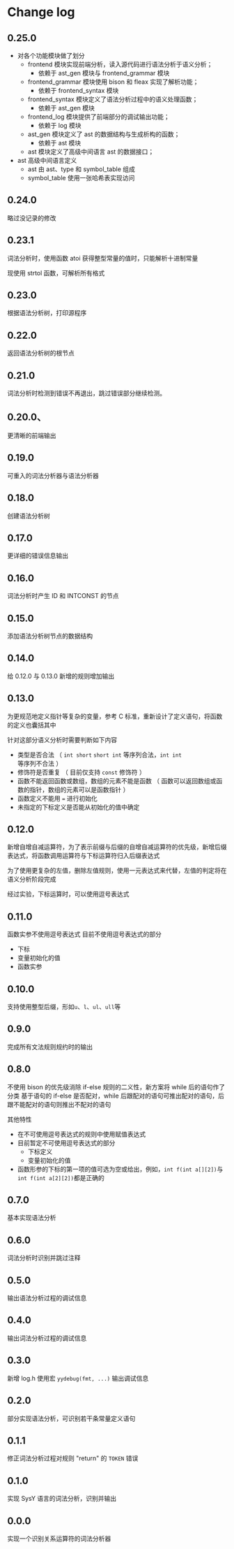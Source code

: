 # Change log

## 0.25.0

- 对各个功能模块做了划分
  - frontend 模块实现前端分析，读入源代码进行语法分析于语义分析；
    - 依赖于 ast_gen 模块与 frontend_grammar 模块
  - frontend_grammar 模块使用 bison 和 fleax 实现了解析功能；
    - 依赖于 frontend_syntax 模块
  - frontend_syntax 模块定义了语法分析过程中的语义处理函数；
    - 依赖于 ast_gen 模块
  - frontend_log 模块提供了前端部分的调试输出功能；
    - 依赖于 log 模块
  - ast_gen 模块定义了 ast 的数据结构与生成析构的函数；
    - 依赖于 ast 模块
  - ast 模块定义了高级中间语言 ast 的数据接口；
- ast 高级中间语言定义
  - ast 由 ast、type 和 symbol_table 组成
  - symbol_table 使用一张哈希表实现访问

## 0.24.0

略过没记录的修改

## 0.23.1

词法分析时，使用函数 atoi 获得整型常量的值时，只能解析十进制常量

现使用 strtol 函数，可解析所有格式

## 0.23.0

根据语法分析树，打印源程序

## 0.22.0

返回语法分析树的根节点

## 0.21.0

词法分析时检测到错误不再退出，跳过错误部分继续检测。

## 0.20.0、

更清晰的前端输出

## 0.19.0

可重入的词法分析器与语法分析器

## 0.18.0

创建语法分析树

## 0.17.0

更详细的错误信息输出

## 0.16.0

词法分析时产生 ID 和 INTCONST 的节点

## 0.15.0

添加语法分析树节点的数据结构

## 0.14.0

给 0.12.0 与 0.13.0 新增的规则增加输出

## 0.13.0

为更规范地定义指针等复杂的变量，参考 C 标准，重新设计了定义语句，将函数的定义也囊括其中

针对这部分语义分析时需要判断如下内容

- 类型是否合法 （ `int short` `short int` 等序列合法，`int int` 等序列不合法 ）
- 修饰符是否重复 （ 目前仅支持 `const` 修饰符 ）
- 函数不能返回函数或数组，数组的元素不能是函数 （ 函数可以返回数组或函数的指针，数组的元素可以是函数指针 ）
- 函数定义不能用 `=` 进行初始化
- 未指定的下标定义是否能从初始化的值中确定

## 0.12.0

新增自增自减运算符，为了表示前缀与后缀的自增自减运算符的优先级，新增后缀表达式，将函数调用运算符与下标运算符归入后缀表达式

为了使用更复杂的左值，删除左值规则，使用一元表达式来代替，左值的判定将在语义分析阶段完成

经过实验，下标运算时，可以使用逗号表达式

## 0.11.0

函数实参不使用逗号表达式
目前不使用逗号表达式的部分

- 下标
- 变量初始化的值
- 函数实参

## 0.10.0

支持使用整型后缀，形如`u`、`l`、`ul`、`ull`等

## 0.9.0

完成所有文法规则规约时的输出

## 0.8.0

不使用 bison 的优先级消除 if-else 规则的二义性，新方案将 while 后的语句作了分类
基于语句的 if-else 是否配对，while 后跟配对的语句可推出配对的语句，后跟不能配对的语句则推出不配对的语句

其他特性

- 在不可使用逗号表达式的规则中使用赋值表达式
- 目前暂定不可使用逗号表达式的部分
  - 下标定义
  - 变量初始化的值
- 函数形参的下标的第一项的值可选为空或给出，例如，`int f(int a[][2])`与`int f(int a[2][2])`都是正确的

## 0.7.0

基本实现语法分析

## 0.6.0

词法分析时识别并跳过注释

## 0.5.0

输出语法分析过程的调试信息

## 0.4.0

输出词法分析过程的调试信息

## 0.3.0

新增 log.h 使用宏 `yydebug(fmt, ...)` 输出调试信息

## 0.2.0

部分实现语法分析，可识别若干条常量定义语句

## 0.1.1

修正词法分析过程对规则 "return" 的 `TOKEN` 错误

## 0.1.0

实现 SysY 语言的词法分析，识别并输出

## 0.0.0

实现一个识别关系运算符的词法分析器
